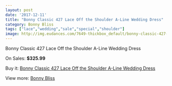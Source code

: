 ```yaml
---
layout: post
date: '2017-12-11'
title: "Bonny Classic 427 Lace Off the Shoulder A-Line Wedding Dress"
category: Bonny Bliss
tags: ["lace","wedding","sale","special","shoulder"]
image: http://img.eudances.com/7649-thickbox_default/bonny-classic-427-lace-off-the-shoulder-a-line-wedding-dress.jpg
---
```

Bonny Classic 427 Lace Off the Shoulder A-Line Wedding Dress

On Sales: **$325.99**
<a href="https://www.eudances.com/en/bonny-bliss/2707-bonny-classic-427-lace-off-the-shoulder-a-line-wedding-dress.html"><amp-img layout="responsive" width="600" height="600" src="//img.eudances.com/7649-thickbox_default/bonny-classic-427-lace-off-the-shoulder-a-line-wedding-dress.jpg" alt="Bonny Classic 427 Lace Off the Shoulder A-Line Wedding Dress 0" /></a>
<a href="https://www.eudances.com/en/bonny-bliss/2707-bonny-classic-427-lace-off-the-shoulder-a-line-wedding-dress.html"><amp-img layout="responsive" width="600" height="600" src="//img.eudances.com/7652-thickbox_default/bonny-classic-427-lace-off-the-shoulder-a-line-wedding-dress.jpg" alt="Bonny Classic 427 Lace Off the Shoulder A-Line Wedding Dress 1" /></a>
<a href="https://www.eudances.com/en/bonny-bliss/2707-bonny-classic-427-lace-off-the-shoulder-a-line-wedding-dress.html"><amp-img layout="responsive" width="600" height="600" src="//img.eudances.com/7651-thickbox_default/bonny-classic-427-lace-off-the-shoulder-a-line-wedding-dress.jpg" alt="Bonny Classic 427 Lace Off the Shoulder A-Line Wedding Dress 2" /></a>
<a href="https://www.eudances.com/en/bonny-bliss/2707-bonny-classic-427-lace-off-the-shoulder-a-line-wedding-dress.html"><amp-img layout="responsive" width="600" height="600" src="//img.eudances.com/7650-thickbox_default/bonny-classic-427-lace-off-the-shoulder-a-line-wedding-dress.jpg" alt="Bonny Classic 427 Lace Off the Shoulder A-Line Wedding Dress 3" /></a>

Buy it: [Bonny Classic 427 Lace Off the Shoulder A-Line Wedding Dress](https://www.eudances.com/en/bonny-bliss/2707-bonny-classic-427-lace-off-the-shoulder-a-line-wedding-dress.html "Bonny Classic 427 Lace Off the Shoulder A-Line Wedding Dress")

View more: [Bonny Bliss](https://www.eudances.com/en/40-bonny-bliss "Bonny Bliss")